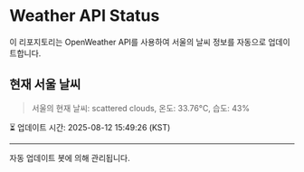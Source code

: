 
# Weather API Status

이 리포지토리는 OpenWeather API를 사용하여 서울의 날씨 정보를 자동으로 업데이트합니다.

## 현재 서울 날씨
> 서울의 현재 날씨: scattered clouds, 온도: 33.76°C, 습도: 43%

⏳ 업데이트 시간: 2025-08-12 15:49:26 (KST)

---
자동 업데이트 봇에 의해 관리됩니다.
